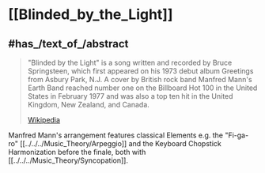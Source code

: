 
# [[Blinded_by_the_Light]] 



## #has_/text_of_/abstract 

> "Blinded by the Light" is a song written and recorded by Bruce Springsteen, which first appeared on his 1973 debut album Greetings from Asbury Park, N.J. A cover by British rock band Manfred Mann's Earth Band reached number one on the Billboard Hot 100 in the United States in February 1977 and was also a top ten hit in the United Kingdom, New Zealand, and Canada.
>
> [Wikipedia](https://en.wikipedia.org/wiki/Blinded%20by%20the%20Light) 

Manfred Mann's arrangement features classical Elements e.g. the "Fi-ga-ro"  [[../../../Music_Theory/Arpeggio]] 
and the Keyboard Chopstick Harmonization before the finale, both with [[../../../Music_Theory/Syncopation]]. 

